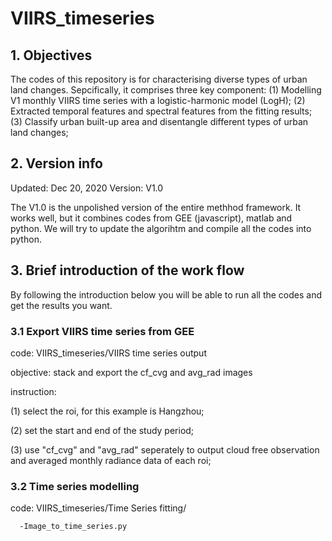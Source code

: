 # VIIRS_timeseries

## 1. Objectives

The codes of this repository is for characterising diverse types of urban land changes. Sepcifically, it comprises three key component:
(1) Modelling V1 monthly VIIRS time series with a logistic-harmonic model (LogH);
(2) Extracted temporal features and spectral features from the fitting results;
(3) Classify urban built-up area and disentangle different types of urban land changes;

## 2. Version info

Updated: Dec 20, 2020
Version: V1.0

The V1.0 is the unpolished version of the entire methhod framework. It works well, but it combines codes from GEE (javascript), matlab and python. We will try to update the algorihtm and compile all the codes into python.

## 3. Brief introduction of the work flow

By following the introduction below you will be able to run all the codes and get the results you want.

### 3.1 Export VIIRS time series from GEE

code: VIIRS_timeseries/VIIRS time series output

objective: stack and export the cf_cvg and avg_rad images

instruction: 

(1) select the roi, for this example is Hangzhou;

(2) set the start and end of the study period;

(3) use "cf_cvg" and "avg_rad" seperately to output cloud free observation and averaged monthly radiance data of each roi;


### 3.2 Time series modelling 
code: VIIRS_timeseries/Time Series fitting/

      -Image_to_time_series.py

      
